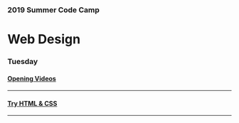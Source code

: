 ### 2019 Summer Code Camp
# Web Design

### Tuesday

#### [Opening Videos](tuesday-opening-videos.md)

***


#### [Try HTML & CSS](tuesday-replit.md)

***

